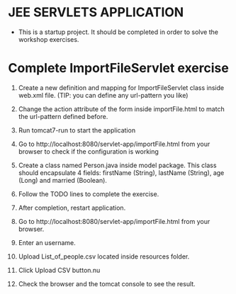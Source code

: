 # JEE SERVLETS APPLICATION

* This is a startup project. It should be completed in order to solve the workshop exercises.


# Complete ImportFileServlet exercise

1. Create a new definition and mapping for ImportFileServlet class inside web.xml file.
    (TIP: you can define any url-pattern you like)

2. Change the action attribute of the form inside importFile.html to match the url-pattern defined before.

3. Run tomcat7-run to start the application

4. Go to http://localhost:8080/servlet-app/importFile.html from your browser to check if the configuration is working

5. Create a class named Person.java inside model package. This class should encapsulate 4 fields: firstName (String),
     lastName (String), age (Long) and married (Boolean).

6. Follow the TODO lines to complete the exercise.

7. After completion, restart application.

8. Go to http://localhost:8080/servlet-app/importFile.html from your browser.

9. Enter an username.

10. Upload List_of_people.csv located inside resources folder.

11. Click Upload CSV button.nu

12. Check the browser and the tomcat console to see the result.
